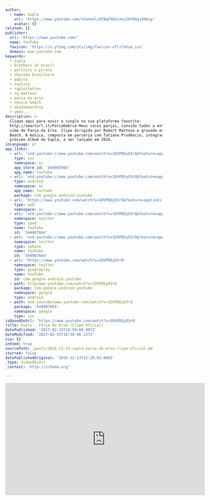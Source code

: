```yaml
---
author:
  - name: Supla
    url: 'https://www.youtube.com/channel/UCWqF6DxLVnj26Y00gj89mcg'
    avatar: {}
related: []
publisher:
  url: 'https://www.youtube.com/'
  name: YouTube
  favicon: 'https://s.ytimg.com/yts/img/favicon-vflz7uhzw.ico'
  domain: www.youtube.com
keywords:
  - supla
  - brothers of brazil
  - político e pirata
  - charada brasileiro
  - papito
  - suplicy
  - rqploitation
  - rq mattoso
  - parca da erva
  - venice beach
  - skateboarding
  - weed...
description: >-
  Clique aqui para ouvir o single na sua plataforma favorita:
  http://smarturl.it/ParcaDaErva Meus caros parças, convido todos a entrarem na
  vibe de Parça da Erva. Clipe dirigido por Robert Mattoso e gravado em Venice
  Beach. A música, composta em parceria com Tatiana Prudêncio, integrará o
  próximo álbum de Supla, a ser lançado em 2016.
inLanguage: pt
app_links:
  - url: 'vnd.youtube://www.youtube.com/watch?v=1DVPDEyO3rQ&feature=applinks'
    type: ios
    namespace: ai
    app_store_id: '544007664'
    app_name: YouTube
  - url: 'vnd.youtube://www.youtube.com/watch?v=1DVPDEyO3rQ&feature=applinks'
    type: android
    namespace: ai
    app_name: YouTube
    package: com.google.android.youtube
  - url: 'https://www.youtube.com/watch?v=1DVPDEyO3rQ&feature=applinks'
    type: web
    namespace: ai
  - url: 'vnd.youtube://www.youtube.com/watch?v=1DVPDEyO3rQ&feature=applinks'
    namespace: twitter
    type: ipad
    name: YouTube
    id: '544007664'
  - url: 'vnd.youtube://www.youtube.com/watch?v=1DVPDEyO3rQ&feature=applinks'
    namespace: twitter
    type: iphone
    name: YouTube
    id: '544007664'
  - url: 'https://www.youtube.com/watch?v=1DVPDEyO3rQ'
    namespace: twitter
    type: googleplay
    name: YouTube
    id: com.google.android.youtube
  - path: http/www.youtube.com/watch?v=1DVPDEyO3rQ
    package: com.google.android.youtube
    namespace: google
    type: android
  - path: vnd.youtube/www.youtube.com/watch?v=1DVPDEyO3rQ
    package: '544007664'
    namespace: google
    type: ios
isBasedOnUrl: 'https://www.youtube.com/watch?v=1DVPDEyO3rQ'
title: Supla - Parça da Erva (Clipe Oficial)
datePublished: '2017-02-15T18:59:08.997Z'
dateModified: '2017-02-15T18:58:46.127Z'
via: {}
inFeed: true
sourcePath: _posts/2016-12-13-supla-parca-da-erva-clipe-oficial.md
starred: false
datePublishedOriginal: '2016-12-13T15:29:03.860Z'
_type: VideoObject
_context: 'http://schema.org'

---
```

<iframe src="https://cdn.embedly.com/widgets/media.html?src=https%3A%2F%2Fwww.youtube.com%2Fembed%2F1DVPDEyO3rQ%3Ffeature%3Doembed&amp;url=http%3A%2F%2Fwww.youtube.com%2Fwatch%3Fv%3D1DVPDEyO3rQ&amp;image=https%3A%2F%2Fi.ytimg.com%2Fvi%2F1DVPDEyO3rQ%2Fhqdefault.jpg&amp;key=b7d04c9b404c499eba89ee7072e1c4f7&amp;type=text%2Fhtml&amp;schema=youtube" width="640" height="360" scrolling="no" frameborder="0" allowfullscreen="" style=""></iframe>